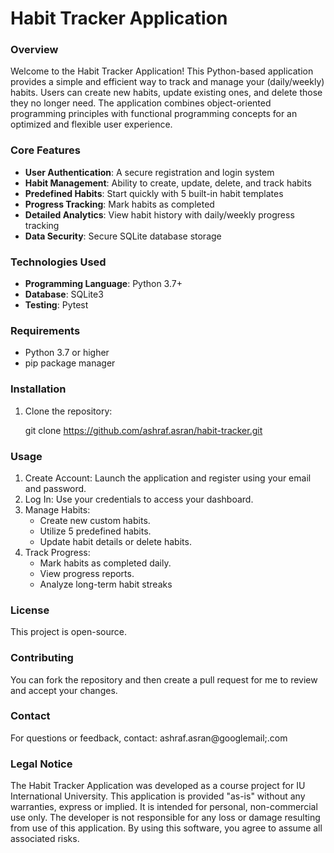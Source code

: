 # Habit Tracker Application

### Overview
Welcome to the Habit Tracker Application! This Python-based application provides a simple and efficient way to track and manage your (daily/weekly) habits. Users can create new habits, update existing ones, and delete those they no longer need. The application combines object-oriented programming principles with functional programming concepts for an optimized and flexible user experience.

### Core Features
- **User Authentication**: A secure registration and login system
- **Habit Management**: Ability to create, update, delete, and track habits
- **Predefined Habits**: Start quickly with 5 built-in habit templates
- **Progress Tracking**: Mark habits as completed
- **Detailed Analytics**: View habit history with daily/weekly progress tracking
- **Data Security**: Secure SQLite database storage

### Technologies Used
- **Programming Language**: Python 3.7+
- **Database**: SQLite3
- **Testing**: Pytest

### Requirements
- Python 3.7 or higher
- pip package manager

### Installation
1. Clone the repository:
  
   git clone https://github.com/ashraf.asran/habit-tracker.git
### Usage
1. Create Account: Launch the application and register using your email and password.
2. Log In: Use your credentials to access your dashboard. 
3. Manage Habits:
    - Create new custom habits.
    - Utilize 5 predefined habits.
    - Update habit details or delete habits.
4. Track Progress:
    - Mark habits as completed daily.
    - View progress reports.
    - Analyze long-term habit streaks


### License
This project is open-source.

### Contributing 

You can fork the repository and then create a pull request for me to review and accept your changes.
  
### Contact 

For questions or feedback, contact: ashraf.asran@googlemail;.com

### Legal Notice 

The Habit Tracker Application was developed as a course project for IU International University. This application is provided "as-is" without any warranties, express or implied. It is intended for personal, non-commercial use only. The developer is not responsible for any loss or damage resulting from use of this application. By using this software, you agree to assume all associated risks.